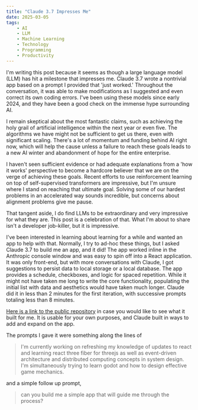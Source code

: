 ```yaml
---
title: "Claude 3.7 Impresses Me"
date: 2025-03-05
tags: 
    - AI
    - LLM
    - Machine Learning
    - Technology
    - Programming
    - Productivity
---
```


I'm writing this post because it seems as though a large language model (LLM) has hit a milestone that impresses me. Claude 3.7 wrote a nontrivial app based on a prompt I provided that 'just worked.' Throughout the conversation, it was able to make modifications as I suggested and even correct its own coding errors. I've been using these models since early 2024, and they have been a good check on the immense hype surrounding AI.

I remain skeptical about the most fantastic claims, such as achieving the holy grail of artificial intelligence within the next year or even five. The algorithms we have might not be sufficient to get us there, even with significant scaling. There's a lot of momentum and funding behind AI right now, which will help the cause unless a failure to reach these goals leads to a new AI winter and abandonment of hope for the entire enterprise.

I haven't seen sufficient evidence or had adequate explanations from a 'how it works' perspective to become a hardcore believer that we are on the verge of achieving these goals. Recent efforts to use reinforcement learning on top of self-supervised transformers are impressive, but I'm unsure where I stand on reaching that ultimate goal. Solving some of our hardest problems in an accelerated way sounds incredible, but concerns about alignment problems give me pause.

That tangent aside, I do find LLMs to be extraordinary and very impressive for what they are. This post is a celebration of that. What I'm about to share isn't a developer job-killer, but it is impressive.

I've been interested in learning about learning for a while and wanted an app to help with that. Normally, I try to ad-hoc these things, but I asked Claude 3.7 to build me an app, and it did! The app worked inline in the Anthropic console window and was easy to spin off into a React application. It was only front-end, but with more conversations with Claude, I got suggestions to persist data to local storage or a local database. The app provides a schedule, checkboxes, and logic for spaced repetition. While it might not have taken me long to write the core functionality, populating the initial list with data and aesthetics would have taken much longer. Claude did it in less than 2 minutes for the first iteration, with successive prompts totaling less than 8 minutes.

[Here is a link to the public repository](https://github.com/nsubordin81/learning-helper) in case you would like to see what it built for me. It is usable for your own purposes, and Claude built in ways to add and expand on the app.

The prompts I gave it were something along the lines of 

> I'm currently working on refreshing my knowledge of updates to react and learning react three fiber for threejs as well as event-driven architecture and distributed computing concepts in system design. I'm simultaneously trying to learn godot and how to design effective game mechanics.

and a simple follow up prompt,

> can you build me a simple app that will guide me through the process?
